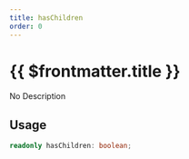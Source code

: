 ```yaml
---
title: hasChildren
order: 0
---
```


# {{ $frontmatter.title }}

No Description

## Usage

```ts
readonly hasChildren: boolean;
```
